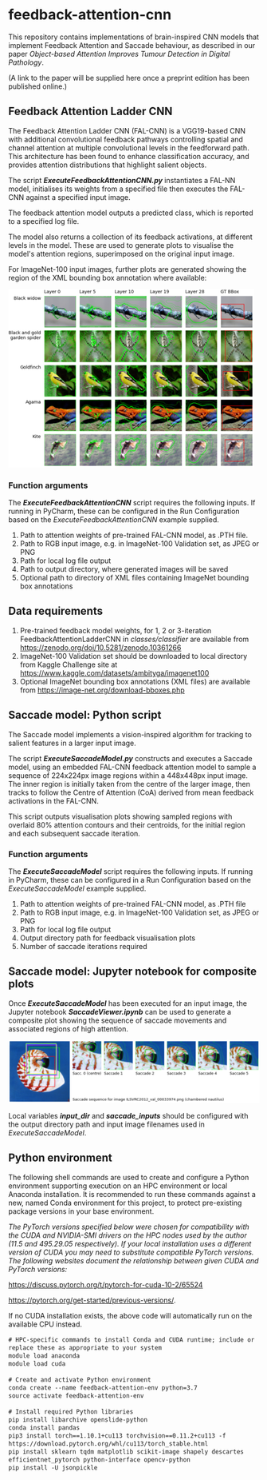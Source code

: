 # feedback-attention-cnn
This repository contains implementations of brain-inspired CNN models that implement 
Feedback Attention and Saccade behaviour, as described in our paper 
_Object-based Attention Improves Tumour Detection in Digital Pathology_. 

(A link to the paper will be supplied here once a preprint edition has been published online.) 

## Feedback Attention Ladder CNN

The Feedback Attention Ladder CNN (FAL-CNN) is a VGG19-based CNN with additional convolutional feedback pathways
controlling spatial and channel attention at multiple convolutional levels in the feedforward path. 
This architecture has been found to enhance classification accuracy, and provides attention distributions that 
highlight salient objects.

The script _**ExecuteFeedbackAttentionCNN.py**_ instantiates a FAL-NN model,
initialises its weights from a specified file then executes the FAL-CNN against a specified input image. 

The feedback attention model outputs a predicted class, which is reported to a specified log file. 

The model also returns a collection of its feedback activations, at different levels in the model. 
These are used to generate plots to visualise the model's attention regions, 
superimposed on the original input image.

For ImageNet-100 input images, further plots are generated showing the region of the XML bounding box 
annotation where available:

![Screenshot](visualisation-example-1.png)

### Function arguments

The **_ExecuteFeedbackAttentionCNN_** script requires the following inputs. 
If running in PyCharm, these can be configured in the Run Configuration 
based on the _ExecuteFeedbackAttentionCNN_ example supplied. 

1. Path to attention weights of pre-trained FAL-CNN model, as .PTH file.
2. Path to RGB input image, e.g. in ImageNet-100 Validation set, as JPEG or PNG
3. Path for local log file output
4. Path to output directory, where generated images will be saved
5. Optional path to directory of XML files containing ImageNet bounding box annotations

## Data requirements

1. Pre-trained feedback model weights, for 1, 2 or 3-iteration FeedbackAttentionLadderCNN in _classes/classifier_ are available from https://zenodo.org/doi/10.5281/zenodo.10361266
2. ImageNet-100 Validation set should be downloaded to local directory from Kaggle Challenge site at https://www.kaggle.com/datasets/ambityga/imagenet100
3. Optional ImageNet bounding box annotations (XML files) are available from https://image-net.org/download-bboxes.php


## Saccade model: Python script

The Saccade model implements a vision-inspired algorithm for tracking to salient features in a larger input image. 

The script _**ExecuteSaccadeModel.py**_ constructs and executes a Saccade model,
using an embedded FAL-CNN feedback attention model to sample a sequence of 224x224px image regions 
within a 448x448px input image. The inner region is 
initially taken from the centre of the larger image, then tracks to follow the 
Centre of Attention (CoA) derived from mean feedback activations in the FAL-CNN.

This script outputs visualisation plots showing sampled regions with overlaid 80%
attention contours and their centroids, for the initial region and each 
subsequent saccade iteration.

### Function arguments

The _**ExecuteSaccadeModel**_ script requires the following inputs. 
If running in PyCharm, these can be configured in a Run Configuration 
based on the _ExecuteSaccadeModel_ example supplied.

1. Path to attention weights of pre-trained FAL-CNN model, as .PTH file
2. Path to RGB input image, e.g. in ImageNet-100 Validation set, as JPEG or PNG
3. Path for local log file output
4. Output directory path for feedback visualisation plots
5. Number of saccade iterations required

## Saccade model: Jupyter notebook for composite plots

Once _**ExecuteSaccadeModel**_ has been executed for an input image, the 
Jupyter notebook _**SaccadeViewer.ipynb**_ can be used to generate a composite plot
showing the sequence of saccade movements and associated regions of high attention.

![Screenshot](saccade-sequence-example-1.png)

Local variables **_input_dir_** and **_saccade_inputs_** should be configured with the
output directory path and input image filenames used in _ExecuteSaccadeModel_.

## Python environment

The following shell commands are used to create and configure a Python environment supporting execution
on an HPC environment or local Anaconda installation. 
It is recommended to run these commands against a new, named Conda environment for this project, 
to protect pre-existing package versions in your base environment. 

_The PyTorch versions specified below were chosen for compatibility with the CUDA and NVIDIA-SMI drivers on the HPC nodes 
used by the author (11.5 and 495.29.05 respectively). If your local installation uses a different version
of CUDA you may need to substitute compatible PyTorch versions. The following websites document the relationship 
between given CUDA and PyTorch versions:_ 

https://discuss.pytorch.org/t/pytorch-for-cuda-10-2/65524 

https://pytorch.org/get-started/previous-versions/.

If no CUDA installation exists, the above code will automatically run on the available CPU instead.
```
# HPC-specific commands to install Conda and CUDA runtime; include or replace these as appropriate to your system
module load anaconda 
module load cuda

# Create and activate Python environment
conda create --name feedback-attention-env python=3.7
source activate feedback-attention-env

# Install required Python libraries
pip install libarchive openslide-python
conda install pandas
pip3 install torch==1.10.1+cu113 torchvision==0.11.2+cu113 -f https://download.pytorch.org/whl/cu113/torch_stable.html
pip install sklearn tqdm matplotlib scikit-image shapely descartes efficientnet_pytorch python-interface opencv-python
pip install -U jsonpickle
```

